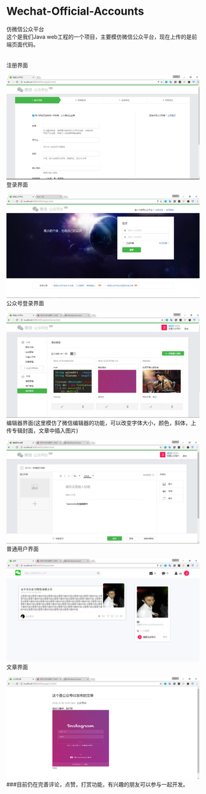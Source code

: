 # Wechat-Official-Accounts
仿微信公众平台</br>
这个是我们Java web工程的一个项目，主要模仿微信公众平台，现在上传的是前端页面代码。</br></br></br>
注册界面</br></br>
![](https://raw.githubusercontent.com/Blackmamba-xuan/Wechat-Official-Accounts/master/Screenshoot/register.png)
登录界面</br></br>
![](https://raw.githubusercontent.com/Blackmamba-xuan/Wechat-Official-Accounts/master/Screenshoot/login.png)
公众号登录界面</br></br>
![](https://raw.githubusercontent.com/Blackmamba-xuan/Wechat-Official-Accounts/master/Screenshoot/adminhome.png)
编辑器界面(这里模仿了微信编辑器的功能，可以改变字体大小，颜色，斜体，上传专辑封面，文章中插入图片)</br></br>
![](https://raw.githubusercontent.com/Blackmamba-xuan/Wechat-Official-Accounts/master/Screenshoot/editor.png)
普通用户界面</br></br>
![](https://raw.githubusercontent.com/Blackmamba-xuan/Wechat-Official-Accounts/master/Screenshoot/home.png)
文章界面</br></br>
![](https://raw.githubusercontent.com/Blackmamba-xuan/Wechat-Official-Accounts/master/Screenshoot/page.png)
###目前仍在完善评论，点赞，打赏功能，有兴趣的朋友可以参与一起开发。
